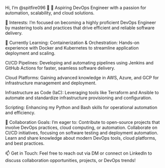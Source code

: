 Hi, I’m @spitfire096 👋
🚀 Aspiring DevOps Engineer with a passion for automation, scalability, and cloud solutions.

👀 Interests:
I’m focused on becoming a highly proficient DevOps Engineer by mastering tools and practices that drive efficient and reliable software delivery.

🌱 Currently Learning:
Containerization & Orchestration: Hands-on experience with Docker and Kubernetes to streamline application deployment and scaling.

CI/CD Pipelines: Developing and automating pipelines using Jenkins and GitHub Actions for faster, seamless software delivery.

Cloud Platforms: Gaining advanced knowledge in AWS, Azure, and GCP for infrastructure management and deployment.

Infrastructure as Code (IaC): Leveraging tools like Terraform and Ansible to automate and standardize infrastructure provisioning and configuration.

Scripting: Enhancing my Python and Bash skills for operational automation and efficiency.

💞️ Collaboration Goals:
I’m eager to:
Contribute to open-source projects that involve DevOps practices, cloud computing, or automation.
Collaborate on CI/CD initiatives, focusing on software testing and deployment automation.
Learn and share knowledge about modern DevOps tools, cloud platforms, and best practices.

📫 Get in Touch:
Feel free to reach out via DM or connect on LinkedIn to discuss collaboration opportunities, projects, or DevOps trends!
